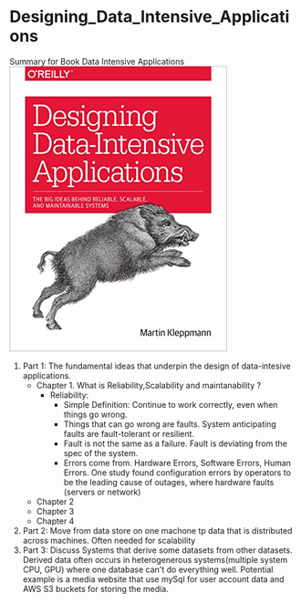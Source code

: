 # Designing_Data_Intensive_Applications
Summary for Book Data Intensive Applications  
![Book Cover Data Intensive](./book-cover.jpg "Book Cover")

1. Part 1: The fundamental ideas that underpin the design of data-intesive applications.
    - Chapter 1. What is Reliability,Scalability and maintanability ?
        - Reliability:
            - Simple Definition: Continue to work correctly, even when things go wrong.  
            - Things that can go wrong are faults. System anticipating faults are fault-tolerant or resilient.
            - Fault is not the same as a failure. Fault is deviating from the spec of the system.
            - Errors come from. Hardware Errors, Software Errors, Human Errors. One study found configuration errors by operators to be the leading cause of outages, where hardware faults (servers or network) 
    - Chapter 2
    - Chapter 3 
    - Chapter 4
2. Part 2: Move from data store on one machone tp data that is distributed across machines. Often needed for scalability
3. Part 3: Discuss Systems that derive some datasets from other datasets. Derived data often occurs in heterogenerous systems(multiple system CPU, GPU) where one database can't do everything well. Potential example is a media website that use mySql for user account data and AWS S3 buckets for storing the media. 
